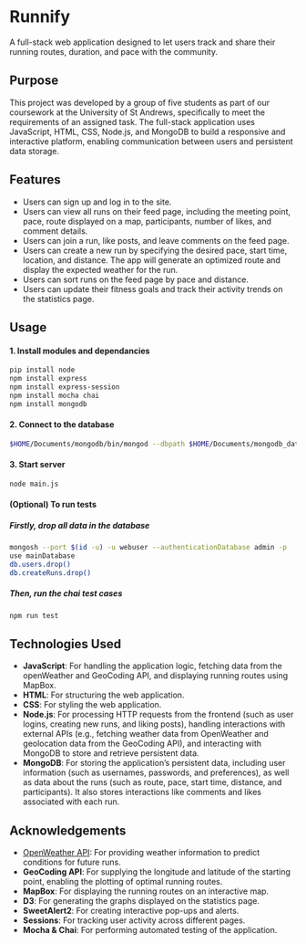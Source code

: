 # Runnify
A full-stack web application designed to let users track and share their running routes, duration, and pace with the community.

## Purpose 
This project was developed by a group of five students as part of our coursework at the University of St Andrews, specifically to meet the requirements of an assigned task. The full-stack application uses JavaScript, HTML, CSS, Node.js, and MongoDB to build a responsive and interactive platform, enabling communication between users and persistent data storage.

## Features 
*	Users can sign up and log in to the site.
*	Users can view all runs on their feed page, including the meeting point, pace, route displayed on a map, participants, number of likes, and comment details.
*	Users can join a run, like posts, and leave comments on the feed page.
*	Users can create a new run by specifying the desired pace, start time, location, and distance. The app will generate an optimized route and display the expected weather for the run.
*	Users can sort runs on the feed page by pace and distance.
*	Users can update their fitness goals and track their activity trends on the statistics page.
## Usage
#### 1. Install modules and dependancies
```bash
pip install node
npm install express
npm install express-session
npm install mocha chai
npm install mongodb
```
#### 2. Connect to the database
```bash
$HOME/Documents/mongodb/bin/mongod --dbpath $HOME/Documents/mongodb_data --logpath=$HOME/Documents/mongodb/mongodb.log --auth --port $(id -u) &
```
#### 3. Start server
```bash
node main.js
```
#### (Optional) To run tests 
##### Firstly, drop all data in the database 
``` bash 
mongosh --port $(id -u) -u webuser --authenticationDatabase admin -p
use mainDatabase
db.users.drop() 
db.createRuns.drop()
```
##### Then, run the chai test cases
``` bash 
npm run test
```
## Technologies Used 
* **JavaScript**: For handling the application logic, fetching data from the openWeather and GeoCoding API, and displaying running routes using MapBox.
* **HTML**: For structuring the web application.
* **CSS**: For styling the web application.
* **Node.js**: For processing HTTP requests from the frontend (such as user logins, creating new runs, and liking posts), handling interactions with external APIs (e.g., fetching weather data from OpenWeather and geolocation data from the GeoCoding API), and interacting with MongoDB to store and retrieve persistent data.
* **MongoDB**: For storing the application’s persistent data, including user information (such as usernames, passwords, and preferences), as well as data about the runs (such as route, pace, start time, distance, and participants). It also stores interactions like comments and likes associated with each run.

## Acknowledgements
* [OpenWeather API](https://openweathermap.org/api): For providing weather information to predict conditions for future runs.
* **GeoCoding API**: For supplying the longitude and latitude of the starting point, enabling the plotting of optimal running routes.
* **MapBox**: For displaying the running routes on an interactive map.
* **D3**: For generating the graphs displayed on the statistics page.
* **SweetAlert2**: For creating interactive pop-ups and alerts.
* **Sessions**: For tracking user activity across different pages.
* **Mocha & Chai**: For performing automated testing of the application.
